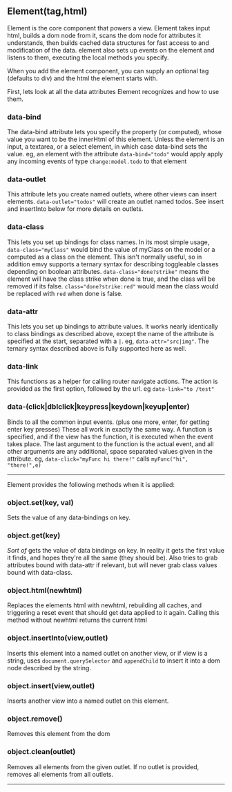 ## Element(tag,html)

Element is the core component that powers a view. Element takes input html, builds a dom node from it, scans the dom node for attributes it understands, then builds cached data structures for fast access to and modification of the data. element also sets up events on the element and listens to them, executing the local methods you specify. 

When you add the element component, you can supply an optional tag (defaults to div) and the html the element starts with. 

First, lets look at all the data attributes Element recognizes and how to use them.

### data-bind

The data-bind attribute lets you specify the property (or computed), whose value you want to be the innerHtml of this element. Unless the element is an input, a textarea, or a select element, in which case data-bind sets the value. eg, an element with the attribute `data-bind="todo"` would apply apply any incoming events of type `change:model.todo` to that element

### data-outlet

This attribute lets you create named outlets, where other views can insert elements. `data-outlet="todos"` will create an outlet named todos. See insert and insertInto below for more details on outlets. 

### data-class

This lets you set up bindings for class names. In its most simple usage, `data-class="myClass"` would bind the value of myClass on the model or a computed as a class on the element. This isn't normally useful, so in addition emvy supports a ternary syntax for describing toggleable classes depending on boolean attributes. `data-class="done?strike"` means the element will have the class strike when done is true, and the class will be removed if its false. `class="done?strike:red"` would mean the class would be replaced with `red` when done is false. 

### data-attr

This lets you set up bindings to attribute values. It works nearly identically to class bindings as described above, except the name of the attribute is specified at the start, separated with a `|`. eg, `data-attr="src|img"`. The ternary syntax described above is fully supported here as well. 

### data-link

This functions as a helper for calling router navigate actions. The action is provided as the first option, followed by the url. eg `data-link="to /test"`

### data-(click|dblclick|keypress|keydown|keyup|enter)

Binds to all the common input events. (plus one more, enter, for getting enter key presses) These all work in exactly the same way. A function is specified, and if the view has the function, it is executed when the event takes place. The last argument to the function is the actual event, and all other arguments are any additional, space separated values given in the attribute. eg, `data-click="myFunc hi there!"` calls `myFunc("hi", "there!",e)`


---

Element provides the following methods when it is applied:

### object.set(key, val)

Sets the value of any data-bindings on key.

### object.get(key)

*Sort of* gets the value of data bindings on key. In reality it gets the first value it finds, and hopes they're all the same (they should be). Also tries to grab attributes bound with data-attr if relevant, but will never grab class values bound with data-class.

### object.html(newhtml)

Replaces the elements html with newhtml, rebuilding all caches, and triggering a reset event that should get data applied to it again. Calling this method without newhtml returns the current html

### object.insertInto(view,outlet)

Inserts this element into a named outlet on another view, or if view is a string, uses `document.querySelector` and `appendChild` to insert it into a dom node described by the string.

### object.insert(view,outlet)

Inserts another view into a named outlet on this element.

### object.remove()

Removes this element from the dom

### object.clean(outlet)

Removes all elements from the given outlet. If no outlet is provided, removes all elements from all outlets. 

---
